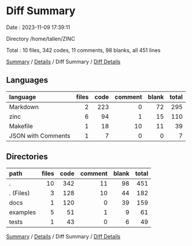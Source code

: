 # Diff Summary

Date : 2023-11-09 17:39:11

Directory /home/tallen/ZINC

Total : 10 files,  342 codes, 11 comments, 98 blanks, all 451 lines

[Summary](results.md) / [Details](details.md) / Diff Summary / [Diff Details](diff-details.md)

## Languages
| language | files | code | comment | blank | total |
| :--- | ---: | ---: | ---: | ---: | ---: |
| Markdown | 2 | 223 | 0 | 72 | 295 |
| zinc | 6 | 94 | 1 | 15 | 110 |
| Makefile | 1 | 18 | 10 | 11 | 39 |
| JSON with Comments | 1 | 7 | 0 | 0 | 7 |

## Directories
| path | files | code | comment | blank | total |
| :--- | ---: | ---: | ---: | ---: | ---: |
| . | 10 | 342 | 11 | 98 | 451 |
| . (Files) | 3 | 128 | 10 | 44 | 182 |
| docs | 1 | 120 | 0 | 39 | 159 |
| examples | 5 | 51 | 1 | 9 | 61 |
| tests | 1 | 43 | 0 | 6 | 49 |

[Summary](results.md) / [Details](details.md) / Diff Summary / [Diff Details](diff-details.md)